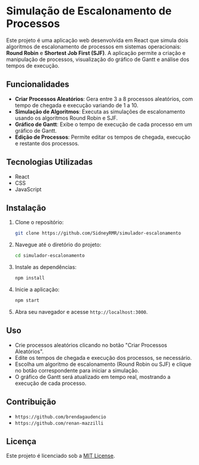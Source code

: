 # Simulação de Escalonamento de Processos

Este projeto é uma aplicação web desenvolvida em React que simula dois algoritmos de escalonamento de processos em sistemas operacionais: **Round Robin** e **Shortest Job First (SJF)**. A aplicação permite a criação e manipulação de processos, visualização do gráfico de Gantt e análise dos tempos de execução.

## Funcionalidades

- **Criar Processos Aleatórios**: Gera entre 3 a 8 processos aleatórios, com tempo de chegada e execução variando de 1 a 10.
- **Simulação de Algoritmos**: Executa as simulações de escalonamento usando os algoritmos Round Robin e SJF.
- **Gráfico de Gantt**: Exibe o tempo de execução de cada processo em um gráfico de Gantt.
- **Edição de Processos**: Permite editar os tempos de chegada, execução e restante dos processos.

## Tecnologias Utilizadas

- React
- CSS
- JavaScript

## Instalação

1. Clone o repositório:

   ```bash
   git clone https://github.com/SidneyRMR/simulador-escalonamento
   ```

2. Navegue até o diretório do projeto:

   ```bash
   cd simulador-escalonamento
   ```

3. Instale as dependências:

   ```bash
   npm install
   ```

4. Inicie a aplicação:

   ```bash
   npm start
   ```

5. Abra seu navegador e acesse `http://localhost:3000`.

## Uso

- Crie processos aleatórios clicando no botão "Criar Processos Aleatórios".
- Edite os tempos de chegada e execução dos processos, se necessário.
- Escolha um algoritmo de escalonamento (Round Robin ou SJF) e clique no botão correspondente para iniciar a simulação.
- O gráfico de Gantt será atualizado em tempo real, mostrando a execução de cada processo.

## Contribuição

- `https://github.com/brendagaudencio`
- `https://github.com/renan-mazzilli`

## Licença

Este projeto é licenciado sob a [MIT License](LICENSE).
